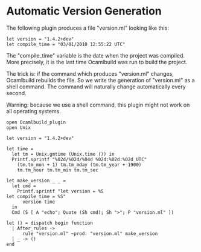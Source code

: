 <!-- ((! set title Automatic version generation !)) ((! set learn !)) -->

# Automatic Version Generation
The following plugin produces a file "version.ml" looking like this:

```
let version = "1.4.2+dev"
let compile_time = "03/01/2010 12:55:22 UTC"
```
The "compile_time" variable is the date when the project was compiled.
More precisely, it is the last time Ocamlbuild was run to build the
project.

The trick is: if the command which produces "version.ml" changes,
Ocamlbuild rebuilds the file. So we write the generation of "version.ml"
as a shell command. The command will naturally change automatically
every second.

Warning: because we use a shell command, this plugin might not work on
all operating systems.

```
open Ocamlbuild_plugin
open Unix

let version = "1.4.2+dev"

let time =
  let tm = Unix.gmtime (Unix.time ()) in
  Printf.sprintf "%02d/%02d/%04d %02d:%02d:%02d UTC"
    (tm.tm_mon + 1) tm.tm_mday (tm.tm_year + 1900)
    tm.tm_hour tm.tm_min tm.tm_sec

let make_version _ _ =
  let cmd =
    Printf.sprintf "let version = %S
let compile_time = %S"
      version time
  in
  Cmd (S [ A "echo"; Quote (Sh cmd); Sh ">"; P "version.ml" ])

let () = dispatch begin function
  | After_rules ->
      rule "version.ml" ~prod: "version.ml" make_version
  | _ -> ()
end

```
